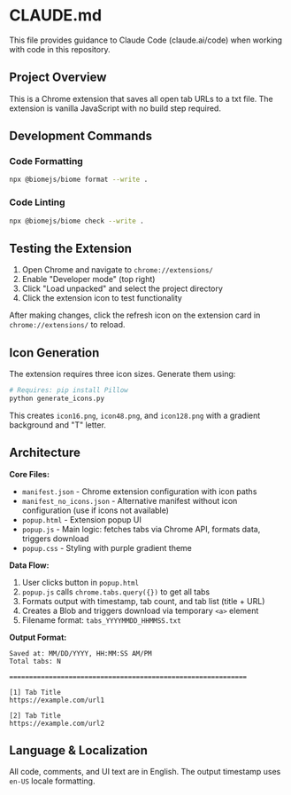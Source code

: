 # CLAUDE.md

This file provides guidance to Claude Code (claude.ai/code) when working with code in this repository.

## Project Overview

This is a Chrome extension that saves all open tab URLs to a txt file. The extension is vanilla JavaScript with no build step required.

## Development Commands

### Code Formatting
```bash
npx @biomejs/biome format --write .
```

### Code Linting
```bash
npx @biomejs/biome check --write .
```

## Testing the Extension

1. Open Chrome and navigate to `chrome://extensions/`
2. Enable "Developer mode" (top right)
3. Click "Load unpacked" and select the project directory
4. Click the extension icon to test functionality

After making changes, click the refresh icon on the extension card in `chrome://extensions/` to reload.

## Icon Generation

The extension requires three icon sizes. Generate them using:

```bash
# Requires: pip install Pillow
python generate_icons.py
```

This creates `icon16.png`, `icon48.png`, and `icon128.png` with a gradient background and "T" letter.

## Architecture

**Core Files:**
- `manifest.json` - Chrome extension configuration with icon paths
- `manifest_no_icons.json` - Alternative manifest without icon configuration (use if icons not available)
- `popup.html` - Extension popup UI
- `popup.js` - Main logic: fetches tabs via Chrome API, formats data, triggers download
- `popup.css` - Styling with purple gradient theme

**Data Flow:**
1. User clicks button in `popup.html`
2. `popup.js` calls `chrome.tabs.query({})` to get all tabs
3. Formats output with timestamp, tab count, and tab list (title + URL)
4. Creates a Blob and triggers download via temporary `<a>` element
5. Filename format: `tabs_YYYYMMDD_HHMMSS.txt`

**Output Format:**
```
Saved at: MM/DD/YYYY, HH:MM:SS AM/PM
Total tabs: N

============================================================

[1] Tab Title
https://example.com/url1

[2] Tab Title
https://example.com/url2
```

## Language & Localization

All code, comments, and UI text are in English. The output timestamp uses `en-US` locale formatting.
